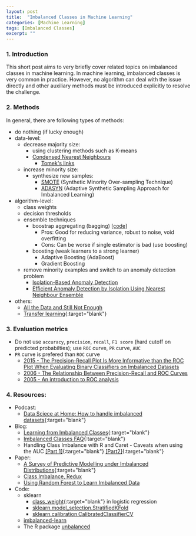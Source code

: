 ```yaml
---
layout: post
title:  "Imbalanced Classes in Machine Learning"
categories: [Machine Learning]
tags: [Imbalanced Classes]
excerpt: ""
---
```


### 1. Introduction
This short post aims to very briefly cover related topics on imbalanced classes in machine learning. In machine learning, imbalanced classes is very common in practice. However, no algorithm can deal with the issue directly and other auxiliary methods must be introduced explicitly to resolve the challenge. 

### 2. Methods
In general, there are following types of methods:
- do nothing (if lucky enough)
- data-level:
  - decrease majority size:
    - using clustering methods such as K-means
    - [Condensed Nearest Neighbours](https://doi.org/10.1109/TSMC.1976.4309452)
      - [Tomek's links](http://contrib.scikit-learn.org/imbalanced-learn/stable/under_sampling.html#tomek-links)
  - increase minority size:
    - synthesize new samples: 
      - [SMOTE](https://www.cs.cmu.edu/afs/cs/project/jair/pub/volume16/chawla02a-html/chawla2002.html) (Synthetic Minority Over-sampling Technique)
      - [ADASYN](http://sci2s.ugr.es/keel/pdf/algorithm/congreso/2008-He-ieee.pdf) (Adaptive Synthetic Sampling Approach for Imbalanced Learning)
- algorithm-level:
  - class weights
  - decision thresholds 
  - ensemble techniques 
    - boostrap aggregating (bagging) [[code]](https://github.com/silicon-valley-data-science/learning-from-imbalanced-classes/blob/master/blagging.py)
      - Pros: Good for reducing variance, robust to noise, void overfitting
      - Cons: Can be worse if single estimator is bad (use boosting)
    - boosting (weak learners to a strong learner)
      - Adaptive Boosting (AdaBoost)
      - Gradient Boosting
  - remove minority examples and switch to an anomaly detection problem
    - [Isolation-Based Anomaly Detection](https://cs.nju.edu.cn/zhouzh/zhouzh.files/publication/tkdd11.pdf)
    - [Efficient Anomaly Detection by Isolation Using Nearest Neighbour Ensemble](http://ieeexplore.ieee.org/document/7022664/)
- others:
  - [All the Data and Still Not Enough](https://www.oreilly.com/learning/all-the-data-and-still-not-enough)
  - [Transfer learning](http://dl.acm.org/citation.cfm?id=2597426){:target="blank"}
  
### 3. Evaluation metrics
- Do not use `accuracy`, `precision`, `recall`, `F1 score` (hard cutoff on predicted probabilties); use `ROC` curve, `PR` curve, `AUC`
- `PR` curve is prefered than `ROC` curve
  - [2015 - The Precision-Recall Plot Is More Informative than the ROC Plot When Evaluating Binary Classifiers on Imbalanced Datasets](http://journals.plos.org/plosone/article?id=10.1371/journal.pone.0118432)
  - [2006 - The Relationship Between Precision-Recall and ROC Curves](http://pages.cs.wisc.edu/~jdavis/davisgoadrichcamera2.pdf)
  - [2005 - An introduction to ROC analysis](http://people.inf.elte.hu/kiss/11dwhdm/roc.pdf)

### 4. Resources:
- Podcast: 
  - [Data Sciece at Home: How to handle imbalanced datasets](https://datascienceathome.podbean.com/e/imbalanced-datasets/){:target="blank"}
- Blog: 
  - [Learning from Imbalanced Classes](https://www.svds.com/learning-imbalanced-classes/){:target="blank"}
  - [Imbalanced Classes FAQ](https://www.svds.com/imbalanced-classes-faq/){:target="blank"}
  - Handling Class Imbalance with R and Caret - Caveats when using the AUC [[Part 1]](http://dpmartin42.github.io/blogposts/r/imbalanced-classes-part-1){:target="blank"} [[Part2]](http://dpmartin42.github.io/blogposts/r/imbalanced-classes-part-2){:target="blank"}
- Paper: 
  - [A Survey of Predictive Modelling under Imbalanced Distributions](https://arxiv.org/abs/1505.01658){:target="blank"}
  - [Class Imbalance, Redux](https://pdfs.semanticscholar.org/a8ef/5a810099178b70d1490a4e6fc4426b642cde.pdf)
  - [Using Random Forest to Learn Imbalanced Data](http://statistics.berkeley.edu/sites/default/files/tech-reports/666.pdf)
- Code:
  - sklearn
    - [class_weight](http://scikit-learn.org/stable/modules/generated/sklearn.linear_model.LogisticRegression.html){:target="blank"} in logistic regression
    - [sklearn.model_selection.StratifiedKFold](http://scikit-learn.org/stable/modules/generated/sklearn.model_selection.StratifiedKFold.html)
    - [sklearn.calibration.CalibratedClassifierCV](http://scikit-learn.org/stable/modules/generated/sklearn.calibration.CalibratedClassifierCV.html)
  - [imbalanced-learn](https://github.com/scikit-learn-contrib/imbalanced-learn)
  - The R package [unbalanced](https://cran.r-project.org/web/packages/unbalanced/index.html)

